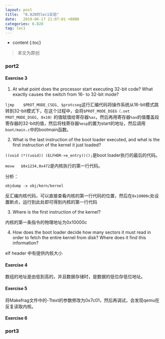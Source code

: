 ```yaml
---
layout: post
title:  "6.828的lec1实验"
date:   2019-06-17 21:07:01 +0800
categories: 6.828
tag: lec1
---
```


* content
{:toc}

>本文为原创

### port2

#### Exercise 3

1. At what point does the processor start executing 32-bit code? What exactly causes the switch from 16- to 32-bit mode?

`ljmp    $PROT_MODE_CSEG, $protcseg`这行汇编代码将操作系统从16-bit模式跳转到32-bit模式下，在这个过程中，会将`$PROT_MODE_DSEG（.set PROT_MODE_DSEG, 0x10）`的值赋值给寄存器`%ax`，然后再用寄存器`%ax`的值覆盖段寄存器的32-bit的值，然后将栈寄存器`%esp`的置为start的地址，然后调用`boot/main.c`中的bootmain函数。

2. What is the last instruction of the boot loader executed, and what is the first instruction of the kernel it just loaded?

`((void (*)(void)) (ELFHDR->e_entry))();`是boot loader执行的最后的代码。

`movw   $0x1234,0x472`是内核执行的第一行代码。

分析：

`objdump -x obj/kern/kernel`

反汇编内核代码，可以直接查看内核的第一行代码的位置，然后在`0x10000c`处设置断点，运行到此处即可得到内核的第一行代码

3. Where is the first instruction of the kernel?

内核的第一条指令的物理地址为0x10000c

4. How does the boot loader decide how many sectors it must read in order to fetch the entire kernel from disk? Where does it find this information?

elf header 中有提供内核大小

#### Exercise 4

数组的地址是由低到高的，并且数据存储时，是数据的低位存低位地址。

#### Exercise 5

将Makefrag文件中的-Ttext的参数修改为0x7c01，然后再调试，会发现qemu在反复读取内核。

#### Exercise 6



### port3